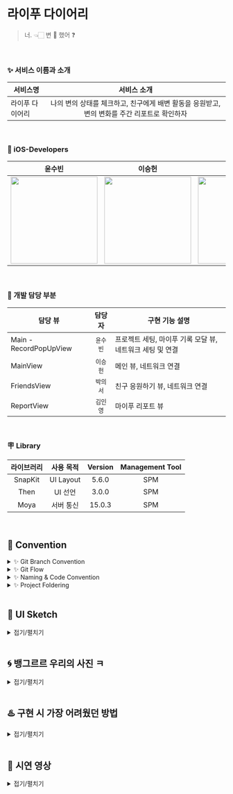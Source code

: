# 라이푸 다이어리
> 너. 👈🏻 변 💩 했어 ❓

<br>

### ✨ 서비스 이름과 소개 

| 서비스명   | 서비스 소개
| -------- | :-----: | 
| 라이푸 다이어리 | 나의 변의 상태를 체크하고, 친구에게 배변 활동을 응원받고, 변의 변화를 주간 리포트로 확인하자 |


</br>


### 🚀 iOS-Developers

| 윤수빈 | 이승헌 | 박의서 | 김인영 |
| :-----: | :-----: | :-----: | :-----: |
| <img src="https://user-images.githubusercontent.com/80062632/202861939-02fb8efb-450f-4643-8dcf-0ffcec31356c.png" width="200">|<img src="https://user-images.githubusercontent.com/80062632/202861733-2111f5f9-30f9-48b0-bfcc-3f47b29a124b.png" width="200">|<img src="https://user-images.githubusercontent.com/80062632/202861775-355c5a6d-2f81-4c37-bdda-1cd5d0ac01cc.png" width="200">|<img src="https://user-images.githubusercontent.com/80062632/202861762-87f9c0be-55f3-4337-8e23-e038cbf38985.png" width="200">|

</br>

### 🔫 개발 담당 부분

|  담당 뷰  |  담당자  |   구현 기능 설명   |
| ----------------- | :-----: | ----- |
| Main - RecordPopUpView     | `윤수빈` | 프로젝트 세팅, 마이푸 기록 모달 뷰, 네트워크 세팅 및 연결 |
| MainView                   | `이승헌` | 메인 뷰, 네트워크 연결 |
| FriendsView                | `박의서` | 친구 응원하기 뷰, 네트워크 연결 |
| ReportView                 | `김인영` | 마이푸 리포트 뷰 |

</br>

### 🪧 Library

라이브러리 | 사용 목적 | Version | Management Tool
:---------:|:----------:|:---------: |:---------:
 SnapKit | UI Layout | 5.6.0 | SPM
 Then | UI 선언 | 3.0.0 | SPM
 Moya | 서버 통신 | 15.0.3 | SPM
 
 <br>

## 🎈 Convention
<details>
 <summary> ✨ Git Branch Convention </summary>
 <div markdown="1">       

 ---
 
 - **Branch Naming Rule**
    - Issue 작성 후 생성되는 번호와 Issue의 간략한 설명 등을 조합하여 Branch 이름 결정
    - `<Prefix>/<#IssueNumber>-<Description>`
- **Commit Message Rule**
    - `[Prefix] : <Description>`
   
 <br>

 </div>
 </details>

 <details>
 <summary> ✨ Git Flow </summary>
 <div markdown="1">       

 ---
 
 ```
1. 작업 단위별 Issue 생성 : 담당자, 라벨, 프로젝트 연결 

2. Fork 받은 로컬 레포에서 develop 브랜치 최신화 : git pull (origin develop) 

3. Branch 생성 : git switch -c Prefix/#IssueNumber-description 
   > 예시) chore/#3-Project-Setting

4. 로컬 환경에서 작업 후 Add -> Commit -> Push -> Pull Request의 과정을 거친다.
   
   Prefix의 의미
   > [Feat] : 새로운 기능 구현
   > [Chore] : 코드 수정, 패키지 구조 변경, 파일 이동, 파일이름 변경 등
   > [Add] : 코드 변경 없는 단순 파일 추가, 에셋 및 라이브러리 추가
   > [Fix] : 버그, 오류 해결, 코드 수정
   > [Docs] : README나 WIKI 등의 문서 개정
   > [Refactor] : 전면 수정
   > [Setting] : 프로젝트 세팅


5. Pull Request 작성 
   - closed : #IssueNumber로 이슈 연결, 리뷰어 지정

6. Code Review 완료 후 Pull Request 작성자가 develop Branch로 merge하기
   - Develop Branch protection rules : Merge 전 최소 1 Approve 필요

7. 종료된 Issue와 Pull Request의 Label과 Project를 관리
```
   
 <br>

 </div>
 </details>

<details>
 <summary> ✨ Naming & Code Convention </summary>
 <div markdown="1">       

 ---
 
- 함수, 메서드 : **lowerCamelCase** 사용하고, 동사로 시작한다.
- 변수, 상수 : **lowerCamelCase** 사용한다.
- 클래스, 구조체, enum, extension 등 :  **UpperCamelCase** 사용한다.
- 기본 MVC 폴더링 구조에 따라 파일을 구분하여 사용한다.
- 파일, 메서드, 클래스 명 약어 사용 지양한다.
    - 예시) ViewController → `VC (❌)`
    - 예시) CollectionViewCell → `CVC (❌)`
    - 예시) loginButtonDidTap: UIButton  -> `loginBtnTapped (❌)`
- 이외 기본 명명규칙은 [Swift Style Guide](https://google.github.io/swift/), [API Design Guidelines](https://www.swift.org/documentation/api-design-guidelines/) , [Swift Style Guide](https://github.com/StyleShare/swift-style-guide)를 참고한다.
   
   
 <br>

 </div>
 </details>

<details>
 <summary> ✨ Project Foldering </summary>
 <div markdown="1">       

 ---
 ```
MyPooDiary
 ┣ Network
 ┃ ┣ Base
 ┃ ┃ ┣ APIConstants
 ┃ ┃ ┣ Encodable+
 ┃ ┃ ┣ NetworkLoggerPlugin
 ┃ ┣ Router
 ┃ ┣ DTO
 ┣ Global
 ┃ ┣ Extension
 ┃ ┣ Supports
 ┃ ┃ ┣ AppDelegate.swift
 ┃ ┃ ┗ SceneDelegate.swift
 ┃ ┗ Literals
 ┃ ┗ Utils
 ┃ ┗ Resource
 ┃ ┃ ┣ Assets
 ┣ Screens
 ┃ ┣ Main
 ┃ ┃ ┣ Model
 ┃ ┃ ┣ View
 ┃ ┃ ┗ Controller
 ┃ ┣ Friends
 ┃ ┃ ┣ Model
 ┃ ┃ ┣ View
 ┃ ┃ ┗ Controller
 ┃ ┣ Report
 ┃ ┃ ┣ Model
 ┃ ┃ ┣ View
 ┃ ┃ ┗ Controller
 ┗ Info.plist
```

</details>


 <br>

## 🎨 UI Sketch

<details>
<summary>접기/펼치기</summary>

<!-- summary 아래 한칸 공백 두어야함 -->
## 와이프레임

- 화면 전환 플로우
<img width="600" alt="스크린샷 2022-11-20 02 26 37" src="https://user-images.githubusercontent.com/80062632/202863882-0cb826d2-b0cf-4ce7-a57c-ae1852e8391d.png">

- 수빈
<img width="300" alt="스크린샷 2022-11-20 02 11 24" src="https://user-images.githubusercontent.com/80062632/202863481-fe7dac92-3f2b-4173-8766-885598de4057.png">

- 승헌
<img width="200" alt="KakaoTalk_Photo_2022-11-20-02-21-14" src="https://user-images.githubusercontent.com/80062632/202863491-c59add09-dfe0-45dd-a1bc-f25ed5dbe00f.png">

- 의서
<img width="200" alt="KakaoTalk_Photo_2022-11-20-02-09-41" src="https://user-images.githubusercontent.com/80062632/202863509-fcf04789-3d44-4085-aa6b-c046211eed77.png">

- 인영
<img width="200" alt="KakaoTalk_Photo_2022-11-20-02-27-55" src="https://user-images.githubusercontent.com/80062632/202863888-35e05007-518e-4087-b2e7-d614b32e8a5a.png">


</details>



<br>
 
## 🌀 뱅그르르 우리의 사진 ㅋ

<details>
<summary>접기/펼치기</summary>

<!-- summary 아래 한칸 공백 두어야함 -->
## 악 ! 회오리다 !

<img width="600" alt="스크린샷 2022-11-20 02 26 37" src="https://user-images.githubusercontent.com/80062632/202863941-88405f87-5afd-4593-9d6c-c61735396ce2.jpeg">

</details>


<br>
 
## ♨️ 구현 시 가장 어려웠던 방법

<details>
<summary>접기/펼치기</summary>

<!-- summary 아래 한칸 공백 두어야함 -->
## 그들의 스토리..

- 깃 컨플릭트가 어려웠다. <br> 특히 에셋에 관련해서 자꾸 에러가 떠서 해결방법을 몰라 일단 develop에 제대로 되어있는 코드로< br> 클론을 다시 받아서 에셋을 다시 추가하는 방법으로 해결하였다.  <br> 뷰 연결 작업이 늦어져 서버 연결을 제대로 붙이지 못해서 아쉽다.

</details>


<br>

## 🎥 시연 영상

<details>
<summary>접기/펼치기</summary>

<!-- summary 아래 한칸 공백 두어야함 -->
## ^^

![Simulator Screen Recording - iPhone 14 Pro - 2022-11-20 at 08 41 49](https://user-images.githubusercontent.com/70744494/202875903-67209771-0861-4a01-bbfd-2fed19de9ffa.gif)



</details>
